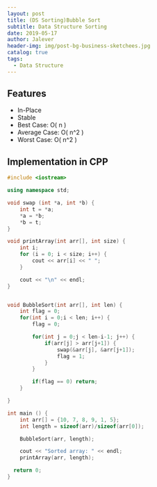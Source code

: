 ```yaml
---
layout: post
title: (DS Sorting)Bubble Sort
subtitle: Data Structure Sorting
date: 2019-05-17
author: Jalever
header-img: img/post-bg-business-sketchees.jpg
catalog: true
tags:
  - Data Structure
---
```


## Features
- In-Place
- Stable
- Best Case: O( n )
- Average Case: O( n^2 )
- Worst Case: O( n^2 )

## Implementation in CPP
```cpp
#include <iostream>

using namespace std;

void swap (int *a, int *b) {
    int t = *a;
    *a = *b;
    *b = t;
}

void printArray(int arr[], int size) {
	int i;
	for (i = 0; i < size; i++) {
		cout << arr[i] << " ";
	}

	cout << "\n" << endl;
}


void BubbleSort(int arr[], int len) {
    int flag = 0;
    for(int i = 0;i < len; i++) {
        flag = 0;

        for(int j = 0;j < len-i-1; j++) {
            if(arr[j] > arr[j+1]) {
                swap(&arr[j], &arr[j+1]);
                flag = 1;
            }
        }

        if(flag == 0) return;
    }

}

int main () {
    int arr[] = {10, 7, 8, 9, 1, 5};
	int length = sizeof(arr)/sizeof(arr[0]);

	BubbleSort(arr, length);

	cout << "Sorted array: " << endl;
	printArray(arr, length);

  return 0;
}
```
